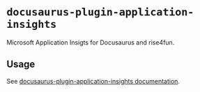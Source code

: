# `docusaurus-plugin-application-insights`

Microsoft Application Insigts for Docusaurus and rise4fun.

## Usage

See [docusaurus-plugin-application-insights documentation](https://microsoft.github.io/microsoft/docusaurus-plugins-rise4fun/docs/plugins/application-insights).
